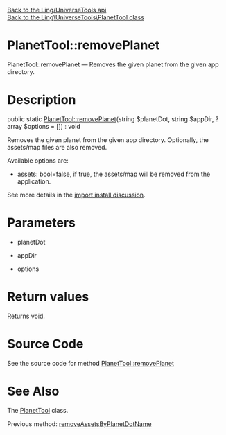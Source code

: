 [Back to the Ling/UniverseTools api](https://github.com/lingtalfi/UniverseTools/blob/master/doc/api/Ling/UniverseTools.md)<br>
[Back to the Ling\UniverseTools\PlanetTool class](https://github.com/lingtalfi/UniverseTools/blob/master/doc/api/Ling/UniverseTools/PlanetTool.md)


PlanetTool::removePlanet
================



PlanetTool::removePlanet — Removes the given planet from the given app directory.




Description
================


public static [PlanetTool::removePlanet](https://github.com/lingtalfi/UniverseTools/blob/master/doc/api/Ling/UniverseTools/PlanetTool/removePlanet.md)(string $planetDot, string $appDir, ?array $options = []) : void




Removes the given planet from the given app directory.
Optionally, the assets/map files are also removed.

Available options are:
- assets: bool=false, if true, the assets/map will be removed from the application.

See more details in the [import install discussion](https://github.com/lingtalfi/TheBar/blob/master/discussions/import-install.md#summary).




Parameters
================


- planetDot

    

- appDir

    

- options

    


Return values
================

Returns void.








Source Code
===========
See the source code for method [PlanetTool::removePlanet](https://github.com/lingtalfi/UniverseTools/blob/master/PlanetTool.php#L493-L510)


See Also
================

The [PlanetTool](https://github.com/lingtalfi/UniverseTools/blob/master/doc/api/Ling/UniverseTools/PlanetTool.md) class.

Previous method: [removeAssetsByPlanetDotName](https://github.com/lingtalfi/UniverseTools/blob/master/doc/api/Ling/UniverseTools/PlanetTool/removeAssetsByPlanetDotName.md)<br>

